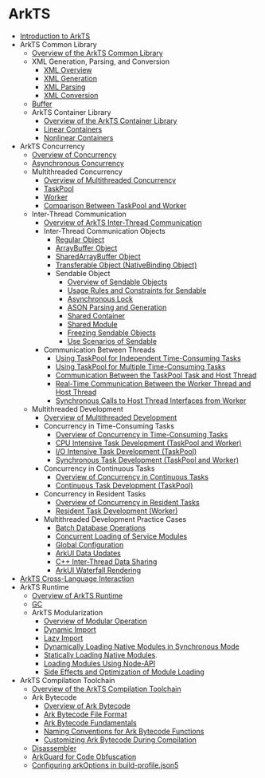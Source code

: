 # ArkTS

- [Introduction to ArkTS](arkts-overview.md)
- ArkTS Common Library<!--arkts-utils-->
    - [Overview of the ArkTS Common Library](arkts-utils-overview.md)
    - XML Generation, Parsing, and Conversion<!--xml-generation-parsing-conversion-->
        - [XML Overview](xml-overview.md)
        - [XML Generation](xml-generation.md)
        - [XML Parsing](xml-parsing.md)
        - [XML Conversion](xml-conversion.md)
    - [Buffer](buffer.md)
    - ArkTS Container Library<!--containers-->
        - [Overview of the ArkTS Container Library](container-overview.md)
        - [Linear Containers](linear-container.md)
        - [Nonlinear Containers](nonlinear-container.md)
- ArkTS Concurrency<!--arkts-concurrency-->
    - [Overview of Concurrency](concurrency-overview.md)
    - [Asynchronous Concurrency](async-concurrency-overview.md)
    - Multithreaded Concurrency<!--multithread-concurrency-->
        - [Overview of Multithreaded Concurrency](multi-thread-concurrency-overview.md)
        - [TaskPool](taskpool-introduction.md)
        - [Worker](worker-introduction.md)
        - [Comparison Between TaskPool and Worker](taskpool-vs-worker.md)
    - Inter-Thread Communication<!--interthead-communication-->
        - [Overview of ArkTS Inter-Thread Communication](interthread-communication-overview.md)
        - Inter-Thread Communication Objects<!--interthead-communication-object-->
            - [Regular Object](normal-object.md)
            - [ArrayBuffer Object](arraybuffer-object.md)
            - [SharedArrayBuffer Object](shared-arraybuffer-object.md)
            - [Transferable Object (NativeBinding Object)](transferabled-object.md)
            - Sendable Object<!--sendable-object-->
                - [Overview of Sendable Objects](arkts-sendable.md)
                - [Usage Rules and Constraints for Sendable](sendable-constraints.md)
                - [Asynchronous Lock](arkts-async-lock-introduction.md)
                - [ASON Parsing and Generation](ason-parsing-generation.md)
                - [Shared Container](arkts-collections-introduction.md)
                - [Shared Module](arkts-sendable-module.md)
                - [Freezing Sendable Objects](sendable-freeze.md)
                - [Use Scenarios of Sendable](sendable-guide.md)
        - Communication Between Threads<!--interthead-communication-guide-->
            - [Using TaskPool for Independent Time-Consuming Tasks](independent-time-consuming-task.md)
            - [Using TaskPool for Multiple Time-Consuming Tasks](multi-time-consuming-tasks.md)
            - [Communication Between the TaskPool Task and Host Thread](taskpool-communicates-with-mainthread.md)
            - [Real-Time Communication Between the Worker Thread and Host Thread](worker-communicates-with-mainthread.md)
            - [Synchronous Calls to Host Thread Interfaces from Worker](worker-invoke-mainthread-interface.md)
    - Multithreaded Development<!--multithread-develop-guide-->
        - [Overview of Multithreaded Development](multithread-develop-overview.md)
        - Concurrency in Time-Consuming Tasks<!--time-consuming-task-->
            - [Overview of Concurrency in Time-Consuming Tasks](time-consuming-task-overview.md)
            - [CPU Intensive Task Development (TaskPool and Worker)](cpu-intensive-task-development.md)
            - [I/O Intensive Task Development (TaskPool)](io-intensive-task-development.md)
            - [Synchronous Task Development (TaskPool and Worker)](sync-task-development.md)
        - Concurrency in Continuous Tasks<!--long-time-task-->
            - [Overview of Concurrency in Continuous Tasks](long-time-task-overview.md)
            - [Continuous Task Development (TaskPool)](long-time-task-guide.md)
        - Concurrency in Resident Tasks<!--resident-task-->
            - [Overview of Concurrency in Resident Tasks](resident-task-overview.md)
            - [Resident Task Development (Worker)](resident-task-guide.md)
        - Multithreaded Development Practice Cases<!--multithread-develop-case-->
            - [Batch Database Operations](batch-database-operations-guide.md)
            - [Concurrent Loading of Service Modules](concurrent-loading-modules-guide.md)
            - [Global Configuration](global-configuration-guide.md)
            - [ArkUI Data Updates](makeobserved-sendable.md)
            - [C++ Inter-Thread Data Sharing](native-interthread-shared.md)
            - [ArkUI Waterfall Rendering](taskpool-waterflow.md)
- [ArkTS Cross-Language Interaction](arkts-cross-language-interaction.md)
- ArkTS Runtime<!--arkts-runtime-->
    - [Overview of ArkTS Runtime](arkts-runtime-overview.md)
    - [GC](gc-introduction.md)
    - ArkTS Modularization<!--arkts-runtime-module-->
        - [Overview of Modular Operation](module-principle.md)
        - [Dynamic Import](arkts-dynamic-import.md)
        - [Lazy Import](arkts-lazy-import.md)
        - [Dynamically Loading Native Modules in Synchronous Mode](js-apis-load-native-module.md)
        - [Statically Loading Native Modules](arkts-import-native-module.md).
        - [Loading Modules Using Node-API](load-module-base-nodeapi.md)
        - [Side Effects and Optimization of Module Loading](arkts-module-side-effects.md)
- ArkTS Compilation Toolchain<!--arkts-compilation-tool-chain-->
    - [Overview of the ArkTS Compilation Toolchain](compilation-tool-chain-overview.md)
    - Ark Bytecode<!--arkts-bytecode-->
        - [Overview of Ark Bytecode](arkts-bytecode-overview.md)
        - [Ark Bytecode File Format](arkts-bytecode-file-format.md)
        - [Ark Bytecode Fundamentals](arkts-bytecode-fundamentals.md)
        - [Naming Conventions for Ark Bytecode Functions](arkts-bytecode-function-name.md)
        - [Customizing Ark Bytecode During Compilation](customize-bytecode-during-compilation.md)
    - [Disassembler](tool-disassembler.md)
    - [ArkGuard for Code Obfuscation](source-obfuscation.md)
    - [Configuring arkOptions in build-profile.json5](arkoptions-guide.md)
